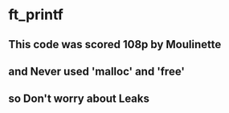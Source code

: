 # ft_printf
## This code was scored 108p by Moulinette
## and Never used 'malloc' and 'free'
## so Don't worry about Leaks
